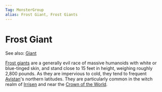 ```yaml
---
Tag: MonsterGroup
alias: Frost Giant, Frost Giants
---
```

# Frost Giant
See also: [Giant](Giant)

[Frost giants](https://pathfinderwiki.com/wiki/Frost_giant) are a generally evil race of massive humanoids with white or blue-tinged skin, and stand close to 15 feet in height, weighing roughly 2,800 pounds. As they are impervious to cold, they tend to frequent [Avistan](Avistan)'s northern latitudes. They are particularly common in the witch realm of [Irrisen](Irrisen) and near the [Crown of the World](Crown-of-the-World).